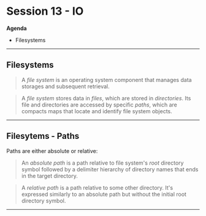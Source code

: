 # Session 13 - IO

**Agenda**
  * Filesystems

-------------------------------------------------------------------------------

## Filesystems

> A *file system* is an operating system component that manages data storages and 
> subsequent retrieval.

> A *file system* stores data in *files*, which are stored in *directories*.
> Its file and directories are accessed by specific *paths*, which are 
> compacts maps that locate and identify file system objects.

-------------------------------------------------------------------------------

## Filesytems - Paths

Paths are either absolute or relative:

> An *absolute path* is a path relative to file system's *root* directory symbol
> followed by a delimiter hierarchy of directory names that ends in the target 
> directory.

> A *relative path* is a path relative to some other directory. It's expressed
> similarly to an absolute path but without the initial root directory symbol.

-------------------------------------------------------------------------------

##
